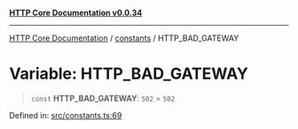 [**HTTP Core Documentation v0.0.34**](../../README.md)

***

[HTTP Core Documentation](../../modules.md) / [constants](../README.md) / HTTP\_BAD\_GATEWAY

# Variable: HTTP\_BAD\_GATEWAY

> `const` **HTTP\_BAD\_GATEWAY**: `502` = `502`

Defined in: [src/constants.ts:69](https://github.com/stonemjs/http-core/blob/424f80742be298e137f118c0e2e80266a8a78f3c/src/constants.ts#L69)
